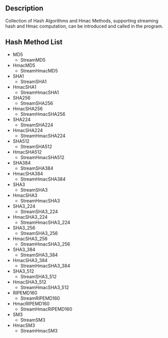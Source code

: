 ## Description

Collection of Hash Algorithms and Hmac Methods, supporting streaming hash and Hmac computation, can be introduced and
called in the program.

## Hash Method List

- MD5 
  - StreamMD5
- HmacMD5
  - StreamHmacMD5 
- SHA1 
  - StreamSHA1
- HmacSHA1
  - StreamHmacSHA1 
- SHA256 
  - StreamSHA256
- HmacSHA256
    - StreamHmacSHA256 
- SHA224
  - StreamSHA224
- HmacSHA224
    - StreamHmacSHA224 
- SHA512 
  - StreamSHA512
- HmacSHA512
    - StreamHmacSHA512 
- SHA384 
  - StreamSHA384
- HmacSHA384
    - StreamHmacSHA384 
- SHA3 
  - StreamSHA3
- HmacSHA3
    - StreamHmacSHA3 
- SHA3_224 
  - StreamSHA3_224
- HmacSHA3_224
    - StreamHmacSHA3_224 
- SHA3_256 
  - StreamSHA3_256
- HmacSHA3_256
    - StreamHmacSHA3_256 
- SHA3_384 
  - StreamSHA3_384
- HmacSHA3_384
    - StreamHmacSHA3_384 
- SHA3_512 
  - StreamSHA3_512
- HmacSHA3_512
    - StreamHmacSHA3_512 
- RIPEMD160 
  - StreamRIPEMD160
- HmacRIPEMD160
    - StreamHmacRIPEMD160 
- SM3 
  - StreamSM3
- HmacSM3
    - StreamHmacSM3
